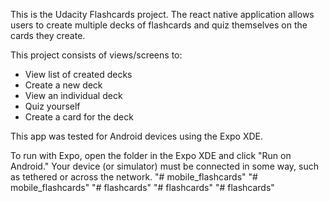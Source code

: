 This is the Udacity Flashcards project. The react native application allows users to create multiple decks of flashcards and quiz themselves on the cards they create.

This project consists of views/screens to:

* View list of created decks
* Create a new deck
* View an individual deck
* Quiz yourself
* Create a card for the deck

This app was tested for Android devices using the Expo XDE.

To run with Expo, open the folder in the Expo XDE and click "Run on Android." Your device (or simulator) must be connected in some way, such as tethered or across the network.
"# mobile_flashcards" 
"# mobile_flashcards" 
"# flashcards" 
"# flashcards" 
"# flashcards" 

